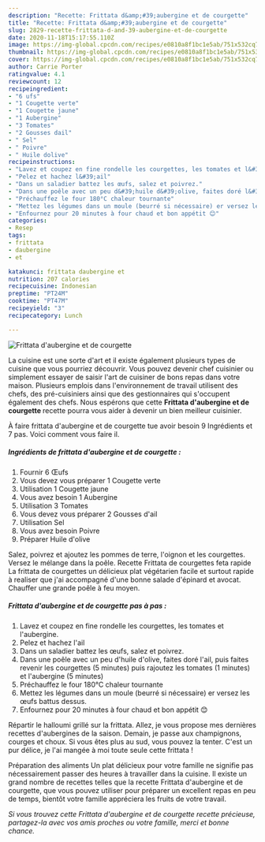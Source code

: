 ```yaml
---
description: "Recette: Frittata d&amp;#39;aubergine et de courgette"
title: "Recette: Frittata d&amp;#39;aubergine et de courgette"
slug: 2829-recette-frittata-d-and-39-aubergine-et-de-courgette
date: 2020-11-18T15:17:55.110Z
image: https://img-global.cpcdn.com/recipes/e0810a8f1bc1e5ab/751x532cq70/frittata-daubergine-et-de-courgette-photo-principale-de-la-recette.jpg
thumbnail: https://img-global.cpcdn.com/recipes/e0810a8f1bc1e5ab/751x532cq70/frittata-daubergine-et-de-courgette-photo-principale-de-la-recette.jpg
cover: https://img-global.cpcdn.com/recipes/e0810a8f1bc1e5ab/751x532cq70/frittata-daubergine-et-de-courgette-photo-principale-de-la-recette.jpg
author: Carrie Porter
ratingvalue: 4.1
reviewcount: 12
recipeingredient:
- "6 ufs"
- "1 Cougette verte"
- "1 Cougette jaune"
- "1 Aubergine"
- "3 Tomates"
- "2 Gousses dail"
- " Sel"
- " Poivre"
- " Huile dolive"
recipeinstructions:
- "Lavez et coupez en fine rondelle les courgettes, les tomates et l&#39;aubergine."
- "Pelez et hachez l&#39;ail"
- "Dans un saladier battez les œufs, salez et poivrez."
- "Dans une poêle avec un peu d&#39;huile d&#39;olive, faites doré l&#39;ail, puis faites revenir les courgettes (5 minutes) puis rajoutez les tomates (1 minutes) et l&#39;aubergine (5 minutes)"
- "Préchauffez le four 180°C chaleur tournante"
- "Mettez les légumes dans un moule (beurré si nécessaire) er versez les œufs battus dessus."
- "Enfournez pour 20 minutes à four chaud et bon appétit 😊"
categories:
- Resep
tags:
- frittata
- daubergine
- et

katakunci: frittata daubergine et 
nutrition: 207 calories
recipecuisine: Indonesian
preptime: "PT24M"
cooktime: "PT47M"
recipeyield: "3"
recipecategory: Lunch

---
```



![Frittata d&#39;aubergine et de courgette](https://img-global.cpcdn.com/recipes/e0810a8f1bc1e5ab/751x532cq70/frittata-daubergine-et-de-courgette-photo-principale-de-la-recette.jpg)

La cuisine est une sorte d'art et il existe également plusieurs types de cuisine que vous pourriez découvrir. Vous pouvez devenir chef cuisinier ou simplement essayer de saisir l'art de cuisiner de bons repas dans votre maison. Plusieurs emplois dans l'environnement de travail utilisent des chefs, des pré-cuisiniers ainsi que des gestionnaires qui s'occupent également des chefs. Nous espérons que cette <strong> Frittata d&#39;aubergine et de courgette </strong> recette pourra vous aider à devenir un bien meilleur cuisinier.

<!--inarticleads1-->

À faire frittata d&#39;aubergine et de courgette tue avoir besoin 9 Ingrédients et 7 pas. Voici comment vous faire il.

##### Ingrédients de frittata d&#39;aubergine et de courgette :

1. Fournir 6 Œufs
1. Vous devez vous préparer 1 Cougette verte
1. Utilisation 1 Cougette jaune
1. Vous avez besoin 1 Aubergine
1. Utilisation 3 Tomates
1. Vous devez vous préparer 2 Gousses d&#39;ail
1. Utilisation  Sel
1. Vous avez besoin  Poivre
1. Préparer  Huile d&#39;olive


Salez, poivrez et ajoutez les pommes de terre, l&#39;oignon et les courgettes. Versez le mélange dans la poêle. Recette Frittata de courgettes feta rapide La frittata de courgettes un délicieux plat végétarien facile et surtout rapide à realiser que j&#39;ai accompagné d&#39;une bonne salade d&#39;épinard et avocat. Chauffer une grande poêle à feu moyen. 

<!--inarticleads2-->

##### Frittata d&#39;aubergine et de courgette pas à pas :

1. Lavez et coupez en fine rondelle les courgettes, les tomates et l&#39;aubergine.
1. Pelez et hachez l&#39;ail
1. Dans un saladier battez les œufs, salez et poivrez.
1. Dans une poêle avec un peu d&#39;huile d&#39;olive, faites doré l&#39;ail, puis faites revenir les courgettes (5 minutes) puis rajoutez les tomates (1 minutes) et l&#39;aubergine (5 minutes)
1. Préchauffez le four 180°C chaleur tournante
1. Mettez les légumes dans un moule (beurré si nécessaire) er versez les œufs battus dessus.
1. Enfournez pour 20 minutes à four chaud et bon appétit 😊


Répartir le halloumi grillé sur la frittata. Allez, je vous propose mes dernières recettes d&#39;aubergines de la saison. Demain, je passe aux champignons, courges et choux. Si vous êtes plus au sud, vous pouvez la tenter. C&#39;est un pur délice, je l&#39;ai mangée à moi toute seule cette frittata ! 

<!--inarticleads1-->

<p>
Préparation des aliments Un plat délicieux pour votre famille ne signifie pas nécessairement passer des heures à travailler dans la cuisine. Il existe un grand nombre de recettes telles que la recette Frittata d&#39;aubergine et de courgette, que vous pouvez utiliser pour préparer un excellent repas en peu de temps, bientôt votre famille appréciera les fruits de votre travail.
</p>

<p>
<i>Si vous trouvez cette Frittata d&#39;aubergine et de courgette recette précieuse, partagez-la avec vos amis proches ou votre famille, merci et bonne chance.</i>
</p>
